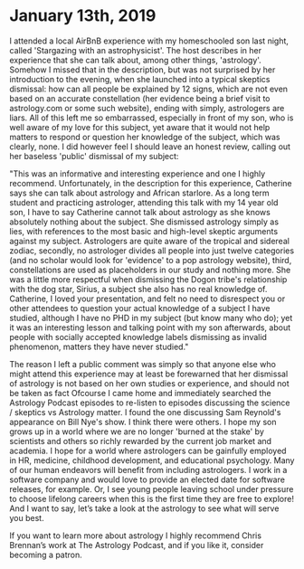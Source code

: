 # January 13th, 2019

I attended a local AirBnB experience with my homeschooled son last night, called 'Stargazing with an astrophysicist'.
The host describes in her experience that she can talk about, among other things, 'astrology'. Somehow I missed that in the description, but was not surprised by her
introduction to the evening, when she launched into a typical skeptics dismissal: how can all people be explained by 12 signs, which are not even based on an
accurate constellation (her evidence being a brief visit to astrology.com or some such website), ending with simply, astrologers are liars. All of this left me so
embarrassed, especially in front of my son, who is well aware of my love for this subject, yet aware that it would not help matters to respond or question her
knowledge of the subject, which was clearly, none. I did however feel I should leave an honest review, calling out her baseless 'public'
dismissal of my subject:

"This was an informative and interesting experience and one I highly recommend. Unfortunately, in the description for this experience, Catherine says she can talk
about astrology and African starlore. As a long term student and practicing astrologer, attending this talk with my 14 year old son, I have to say Catherine
cannot talk about astrology as she knows absolutely nothing about the subject. She dismissed astrology simply as lies, with references to the most basic and
high-level skeptic arguments against my subject. Astrologers are quite aware of the tropical and sidereal zodiac, secondly, no astrologer divides all people into just
twelve categories (and no scholar would look for 'evidence' to a pop astrology website), third, constellations are used as placeholders in our study and nothing
more. She was a little more respectful when dismissing the Dogon tribe's relationship with the dog star, Sirius, a subject she also has no real knowledge of.
Catherine, I loved your presentation, and felt no need to disrespect you or other attendees to question your actual knowledge of a subject I have studied, although
I have no PHD in my subject (but know many who do); yet it was an interesting lesson and talking point with my son afterwards, about people with socially
accepted knowledge labels dismissing as invalid phenomenon, matters they have never studied."

The reason I left a public comment was simply so that anyone else who might attend this experience may at least be forewarned that her dismissal of astrology
is not based on her own studies or experience, and should not be taken as fact Ofcourse I came home and immediately searched the Astrology Podcast episodes
to re-listen to episodes discussing the science / skeptics vs Astrology matter. I found the one discussing Sam Reynold's appearance on Bill Nye's show. I think
there were others. I hope my son grows up in a world where we are no longer 'burned at the stake' by scientists and others so richly rewarded by the current job market and
academia. I hope for a world where astrologers can be gainfully employed in HR, medicine, childhood development, and educational psychology. Many of our
human endeavors will benefit from including astrologers. I work in a software company and would love to provide an elected date for software releases, for
example. Or, I see young people leaving school under pressure to choose lifelong careers when this is the first time they are free to explore! And I want to say, let’s
take a look at the astrology to see what will serve you best.

If you want to learn more about astrology I highly recommend Chris Brennan’s work at The Astrology Podcast, and if you like it, consider becoming a patron.
